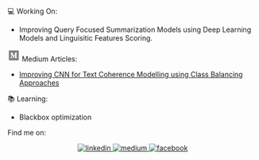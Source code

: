 :computer: Working On: 
- Improving Query Focused Summarization Models using Deep Learning Models and Linguisitic Features Scoring.

<img src="/medium.png" alt="medium" title="Medium" width="25" height="25" /> Medium Articles:
 - [Improving CNN for Text Coherence Modelling using Class Balancing Approaches](https://towardsdatascience.com/improving-convolutional-neural-networks-for-text-coherence-modelling-using-class-balancing-dc9083dd8987?_nonce=zraw70sv)

:books: Learning: 
- Blackbox optimization

Find me on:

<div align="center">
<a href="https://www.linkedin.com/in/aselhady/" target="_blank">
<img src=https://img.shields.io/badge/linkedin-%231E77B5.svg?&style=for-the-badge&logo=linkedin&logoColor=white alt=linkedin style="margin-bottom: 5px;" />
</a>
<a href="https://towardsdatascience.com/@ahelhady511" target="_blank">
<img src=https://img.shields.io/badge/medium-%23292929.svg?&style=for-the-badge&logo=medium&logoColor=white alt=medium style="margin-bottom: 5px;" />
</a>
<a href="https://www.facebook.com/ahmed.salemelhady" target="_blank">
<img src=https://img.shields.io/badge/facebook-%232E87FB.svg?&style=for-the-badge&logo=facebook&logoColor=white alt=facebook style="margin-bottom: 5px;" />
</a>  
</div>  

[Facebook]: https://img.shields.io/badge/facebook-%232E87FB.svg?&style=for-the-badge&logo=facebook&logoColor=white "FB account"
[LinkedIn]: https://img.shields.io/badge/linkedin-%231E77B5.svg?&style=for-the-badge&logo=linkedin&logoColor=white "LinkedIn account"
[Medium]: https://img.shields.io/badge/medium-%23292929.svg?&style=for-the-badge&logo=medium&logoColor=white "FB account"


<!--
**AhmedSalemElhady/AhmedSalemElhady** is a ✨ _special_ ✨ repository because its `README.md` (this file) appears on your GitHub profile.

Here are some ideas to get you started:

- 🔭 I’m currently working on ...
- 🌱 I’m currently learning ...
- 👯 I’m looking to collaborate on ...
- 🤔 I’m looking for help with ...
- 💬 Ask me about ...
- 📫 How to reach me: ...
- 😄 Pronouns: ...
- ⚡ Fun fact: ...
-->
